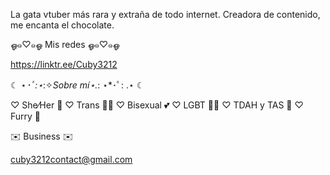La gata vtuber más rara y extraña de todo internet.
Creadora de contenido, me encanta el chocolate.

ஓ๑♡๑ஓ
Mis redes
ஓ๑♡๑ஓ

https://linktr.ee/Cuby3212

☾ ⋆*･ﾟ:⋆*:✧*Sobre mí⋆.*: ⋆*･ﾟ: .⋆ ☾

♡ She⁄Her 🌸
♡ Trans 🏳️‍⚧️
♡ Bisexual 💕
♡ LGBT 🏳️‍🌈
♡ TDAH y TAS 🍂
♡ Furry 🦊

✉️ Business ✉️

cuby3212contact@gmail.com
